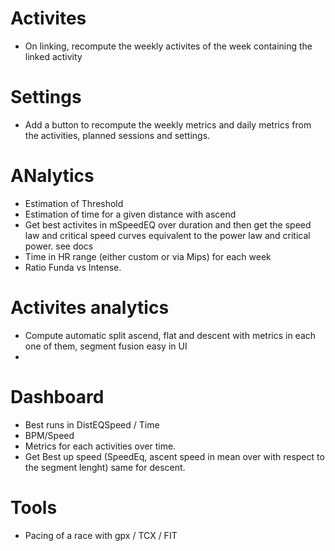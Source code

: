 # Activites
- On linking, recompute the weekly activites of the week containing the linked activity

# Settings
- Add a button to recompute the weekly metrics and daily metrics from the activities, planned sessions and settings.

# ANalytics
- Estimation of Threshold
- Estimation of time for a given distance  with ascend
- Get best activites in mSpeedEQ over duration and then get the speed law and critical speed curves equivalent to the power law and critical power. see docs
- Time in HR range (either custom or via Mips) for each week
- Ratio Funda vs Intense.


# Activites analytics
- Compute automatic split ascend, flat and descent with metrics in each one of them, segment fusion easy in UI 
- 

# Dashboard
- Best runs in DistEQSpeed / Time
- BPM/Speed
- Metrics for each activities over time.
- Get Best up speed (SpeedEq, ascent speed in mean over with respect to the segment lenght) same for descent.



# Tools
- Pacing of a race with gpx / TCX / FIT
